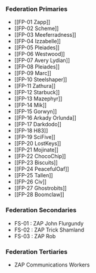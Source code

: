 ### Federation Primaries
- [[FP-01 Zapp]]
- [[FP-02 Scheme]]
- [[FP-03 Meeferradness]]
- [[FP-04 Izzabelle]]
- [[FP-05 Pleiades]]
- [[FP-06 Westwood]]
- [[FP-07 Avery Lydian]]
- [[FP-08 Pleiades]]
- [[FP-09 Marc]]
- [[FP-10 Steelshaper]]
- [[FP-11 Zathura]]
- [[FP-12 Starbuck]]
- [[FP-13 Mazephyr]]
- [[FP-14 Mik]]
- [[FP-15 Gorwyn]]
- [[FP-16 Arkady Orlunda]]
- [[FP-17 Darkdodo]]
- [[FP-18 H83]]
- [[FP-19 SciFive]]
- [[FP-20 LostKeys]]
- [[FP-21 Mojinate]]
- [[FP-22 ChocoChip]]
- [[FP-23 Biscuits]]
- [[FP-24 PeacefulOaf]]
- [[FP-25 Tallen]]
- [[FP-26 Civ]]
- [[FP-27 Ghostrobits]]
- [[FP-28 Boomclaw]]

### Federation Secondaries
- FS-01 : ZAP John Flurgundy
- FS-02 : ZAP Trick Shamland 
- FS-03 : ZAP Rob

### Federation Tertiaries
- ZAP Communications Workers